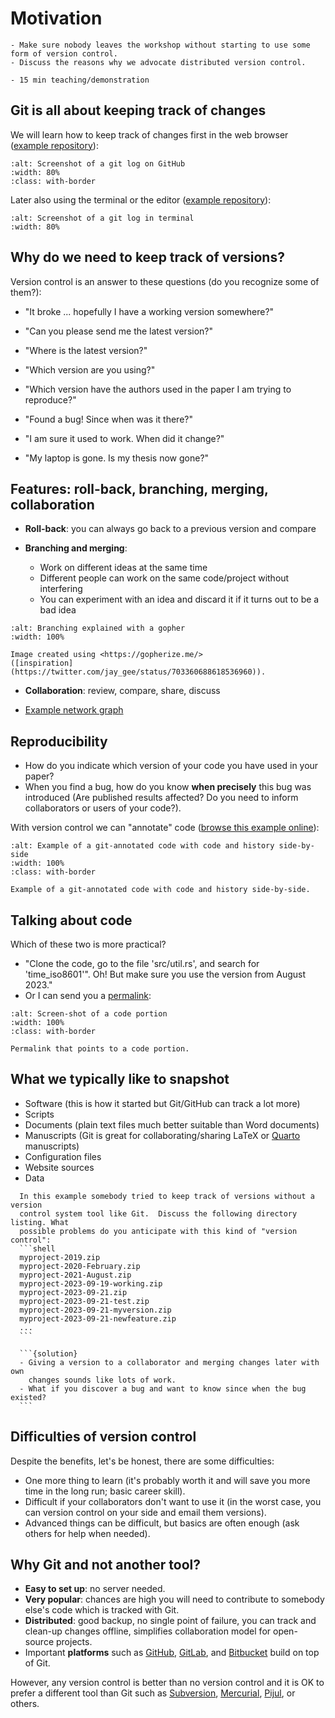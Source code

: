 # Motivation

```{objectives}
- Make sure nobody leaves the workshop without starting to use some form of version control.
- Discuss the reasons why we advocate distributed version control.
```

```{instructor-note}
- 15 min teaching/demonstration
```


## Git is all about keeping track of changes

We will learn how to keep track of changes first in the web browser
([example repository](https://github.com/bast/runtest/commits/main/runtest/run.py)):
```{figure} img/git-log-github.png
:alt: Screenshot of a git log on GitHub
:width: 80%
:class: with-border
```
Later also using the terminal or the editor
([example repository](https://github.com/bast/runtest/commits/main/runtest/run.py)):
```{figure} img/git-log-terminal.png
:alt: Screenshot of a git log in terminal
:width: 80%
```


## Why do we need to keep track of versions?

Version control is an answer to these questions (do you recognize some of them?):

- "It broke ... hopefully I have a working version somewhere?"

- "Can you please send me the latest version?"

- "Where is the latest version?"

- "Which version are you using?"

- "Which version have the authors used in the paper I am trying to reproduce?"

- "Found a bug! Since when was it there?"

- "I am sure it used to work. When did it change?"

- "My laptop is gone. Is my thesis now gone?"


## Features: roll-back, branching, merging, collaboration

- **Roll-back**: you can always go back to a previous version and compare

- **Branching and merging**:
  - Work on different ideas at the same time
  - Different people can work on the same code/project without interfering
  - You can experiment with an idea and discard it if it turns out to be a bad idea

```{figure} img/gopher/gophers.png
:alt: Branching explained with a gopher
:width: 100%

Image created using <https://gopherize.me/>
([inspiration](https://twitter.com/jay_gee/status/703360688618536960)).
```

- **Collaboration**: review, compare, share, discuss

- [Example network graph](https://github.com/coderefinery/git-intro/network)


## Reproducibility

- How do you indicate which version of your code you have used in your paper?
- When you find a bug, how do you know **when precisely** this bug was introduced
  (Are published results affected? Do you need to inform collaborators or users of your code?).

With version control we can "annotate" code ([browse this example online](https://github.com/networkx/networkx/blame/main/networkx/algorithms/boundary.py)):

```{figure} img/git-annotate.png
:alt: Example of a git-annotated code with code and history side-by-side
:width: 100%
:class: with-border

Example of a git-annotated code with code and history side-by-side.
```


## Talking about code

Which of these two is more practical?
- "Clone the code, go to the file 'src/util.rs', and search for 'time_iso8601'".
  Oh! But make sure you use the version from August 2023."
- Or I can send you a [permalink](https://github.com/NordicHPC/sonar/blob/75daafc86582feb06299d6a47c82112f39888152/src/util.rs#L40-L44):

```{figure} img/code-portion.png
:alt: Screen-shot of a code portion
:width: 100%
:class: with-border

Permalink that points to a code portion.
```


## What we typically like to snapshot

- Software (this is how it started but Git/GitHub can track a lot more)
- Scripts
- Documents (plain text files much better suitable than Word documents)
- Manuscripts (Git is great for collaborating/sharing LaTeX or [Quarto](https://quarto.org/) manuscripts)
- Configuration files
- Website sources
- Data

````{discussion}
  In this example somebody tried to keep track of versions without a version
  control system tool like Git.  Discuss the following directory listing. What
  possible problems do you anticipate with this kind of "version control":
  ```shell
  myproject-2019.zip
  myproject-2020-February.zip
  myproject-2021-August.zip
  myproject-2023-09-19-working.zip
  myproject-2023-09-21.zip
  myproject-2023-09-21-test.zip
  myproject-2023-09-21-myversion.zip
  myproject-2023-09-21-newfeature.zip
  ...
  ```

  ```{solution}
  - Giving a version to a collaborator and merging changes later with own
    changes sounds like lots of work.
  - What if you discover a bug and want to know since when the bug existed?
  ```
````


## Difficulties of version control

Despite the benefits, let's be honest, there are some difficulties:

- One more thing to learn (it's probably worth it and will save you more time in the long run; basic career skill).
- Difficult if your collaborators don't want to use it (in the worst case, you can version control on your side and email them versions).
- Advanced things can be difficult, but basics are often enough (ask others for help when needed).


## Why Git and not another tool?

- **Easy to set up**: no server needed.
- **Very popular**: chances are high you will need to contribute to somebody else's code which is tracked with Git.
- **Distributed**: good backup, no single point of failure, you can track and
  clean-up changes offline, simplifies collaboration model for open-source
  projects.
- Important **platforms** such as [GitHub](https://github.com), [GitLab](https://gitlab.com), and [Bitbucket](https://bitbucket.org)
  build on top of Git.

However, any version control is better than no version control and it is OK to
prefer a different tool than Git such as
[Subversion](https://subversion.apache.org),
[Mercurial](https://www.mercurial-scm.org), [Pijul](https://pijul.org/), or others.
